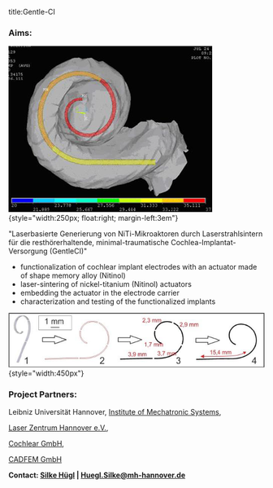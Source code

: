 title:Gentle-CI

	
### Aims:
![FE-Simulation of nitiol equipped cochlear implant](gentleci1.png){style="width:250px; float:right; margin-left:3em"}

"Laserbasierte Generierung von NiTi-Mikroaktoren durch Laserstrahlsintern für die resthörerhaltende, minimal-traumatische Cochlea-Implantat-Versorgung (GentleCI)"
	
- functionalization of cochlear implant electrodes with an actuator made of shape memory alloy (Nitinol)
- laser-sintering of nickel-titanium (Nitinol) actuators
- embedding the actuator in the electrode carrier
- characterization and testing of the functionalized implants

![graded Nitinol-actuator](gentleci2.png){style="width:450px"}


### Project Partners: 
	
Leibniz Universität Hannover, [Institute of Mechatronic Systems](http://www.imes.uni-hannover.de/institut.html?&L=1 "Institute of Mechatronic Systems"),
	
[Laser Zentrum Hannover e.V.](http://www.lzh.de/en "LZH"),
	
[Cochlear GmbH](http://www.cochlear.com "Cochlear GmbH"),
	
[CADFEM GmbH](http://www.cadfem.de/ "CADFEM GmbH")



**Contact: 
[Silke Hügl](http://www.vianna.de/01_workgroups/majdani/staff/silke.html) | Huegl.Silke@mh-hannover.de**
